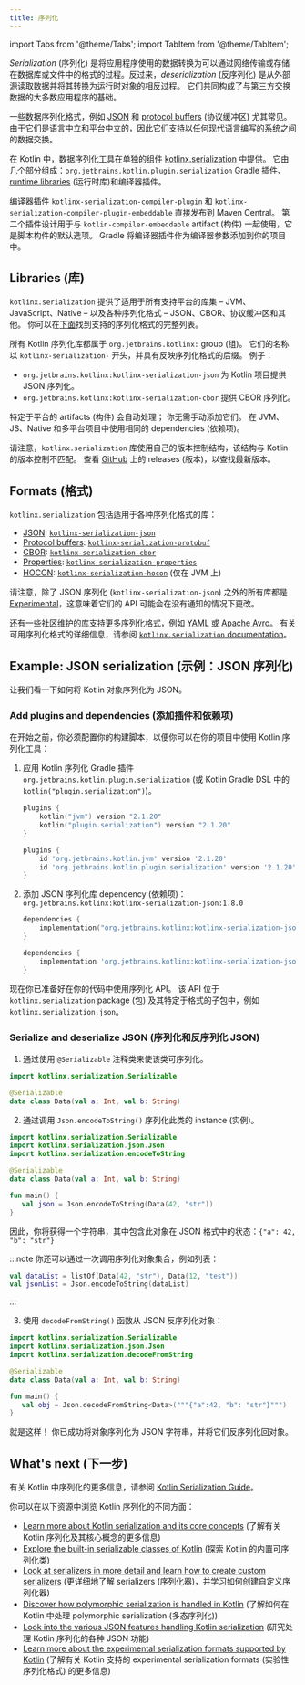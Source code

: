 ```yaml
---
title: 序列化
---
```

import Tabs from '@theme/Tabs';
import TabItem from '@theme/TabItem';

_Serialization_ (序列化) 是将应用程序使用的数据转换为可以通过网络传输或存储在数据库或文件中的格式的过程。反过来，_deserialization_ (反序列化) 是从外部源读取数据并将其转换为运行时对象的相反过程。 它们共同构成了与第三方交换数据的大多数应用程序的基础。

一些数据序列化格式，例如 [JSON](https://www.json.org/json-en.html) 和 [protocol buffers](https://developers.google.com/protocol-buffers) (协议缓冲区) 尤其常见。 由于它们是语言中立和平台中立的，因此它们支持以任何现代语言编写的系统之间的数据交换。

在 Kotlin 中，数据序列化工具在单独的组件 [kotlinx.serialization](https://github.com/Kotlin/kotlinx.serialization) 中提供。 它由几个部分组成：`org.jetbrains.kotlin.plugin.serialization` Gradle 插件、[runtime libraries](#libraries) (运行时库)和编译器插件。

编译器插件 `kotlinx-serialization-compiler-plugin` 和 `kotlinx-serialization-compiler-plugin-embeddable` 直接发布到 Maven Central。 第二个插件设计用于与 `kotlin-compiler-embeddable` artifact (构件) 一起使用，它是脚本构件的默认选项。 Gradle 将编译器插件作为编译器参数添加到你的项目中。

## Libraries (库)

`kotlinx.serialization` 提供了适用于所有支持平台的库集 – JVM、JavaScript、Native – 以及各种序列化格式 – JSON、CBOR、协议缓冲区和其他。 你可以在[下面](#formats)找到支持的序列化格式的完整列表。

所有 Kotlin 序列化库都属于 `org.jetbrains.kotlinx:` group (组)。 它们的名称以 `kotlinx-serialization-` 开头，并具有反映序列化格式的后缀。 例子：
* `org.jetbrains.kotlinx:kotlinx-serialization-json` 为 Kotlin 项目提供 JSON 序列化。
* `org.jetbrains.kotlinx:kotlinx-serialization-cbor` 提供 CBOR 序列化。

特定于平台的 artifacts (构件) 会自动处理； 你无需手动添加它们。 在 JVM、JS、Native 和多平台项目中使用相同的 dependencies (依赖项)。

请注意，`kotlinx.serialization` 库使用自己的版本控制结构，该结构与 Kotlin 的版本控制不匹配。 查看 [GitHub](https://github.com/Kotlin/kotlinx.serialization/releases) 上的 releases (版本)，以查找最新版本。

## Formats (格式)

`kotlinx.serialization` 包括适用于各种序列化格式的库：

* [JSON](https://www.json.org/): [`kotlinx-serialization-json`](https://github.com/Kotlin/kotlinx.serialization/blob/master/formats/README#json)
* [Protocol buffers](https://developers.google.com/protocol-buffers): [`kotlinx-serialization-protobuf`](https://github.com/Kotlin/kotlinx.serialization/blob/master/formats/README#protobuf)
* [CBOR](https://cbor.io/): [`kotlinx-serialization-cbor`](https://github.com/Kotlin/kotlinx.serialization/blob/master/formats/README#cbor)
* [Properties](https://en.wikipedia.org/wiki/.properties): [`kotlinx-serialization-properties`](https://github.com/Kotlin/kotlinx.serialization/blob/master/formats/README#properties)
* [HOCON](https://github.com/lightbend/config/blob/master/HOCON): [`kotlinx-serialization-hocon`](https://github.com/Kotlin/kotlinx.serialization/blob/master/formats/README#hocon) (仅在 JVM 上)

请注意，除了 JSON 序列化 (`kotlinx-serialization-json`) 之外的所有库都是 [Experimental](components-stability)，这意味着它们的 API 可能会在没有通知的情况下更改。

还有一些社区维护的库支持更多序列化格式，例如 [YAML](https://yaml.org/) 或 [Apache Avro](https://avro.apache.org/)。 有关可用序列化格式的详细信息，请参阅 [`kotlinx.serialization` documentation](https://github.com/Kotlin/kotlinx.serialization/blob/master/formats/README)。

## Example: JSON serialization (示例：JSON 序列化)

让我们看一下如何将 Kotlin 对象序列化为 JSON。

### Add plugins and dependencies (添加插件和依赖项)

在开始之前，你必须配置你的构建脚本，以便你可以在你的项目中使用 Kotlin 序列化工具：

1. 应用 Kotlin 序列化 Gradle 插件 `org.jetbrains.kotlin.plugin.serialization` (或 Kotlin Gradle DSL 中的 `kotlin("plugin.serialization")`)。

    <Tabs groupId="build-script">
    <TabItem value="kotlin" label="Kotlin" default>

    ```kotlin
    plugins {
        kotlin("jvm") version "2.1.20"
        kotlin("plugin.serialization") version "2.1.20"
    }
    ```

    </TabItem>
    <TabItem value="groovy" label="Groovy" default>

    ```groovy
    plugins {
        id 'org.jetbrains.kotlin.jvm' version '2.1.20'
        id 'org.jetbrains.kotlin.plugin.serialization' version '2.1.20'  
    }
    ```

    </TabItem>
    </Tabs>

2. 添加 JSON 序列化库 dependency (依赖项)：`org.jetbrains.kotlinx:kotlinx-serialization-json:1.8.0`

    <Tabs groupId="build-script">
    <TabItem value="kotlin" label="Kotlin" default>

    ```kotlin
    dependencies {
        implementation("org.jetbrains.kotlinx:kotlinx-serialization-json:1.8.0")
    } 
    ```

    </TabItem>
    <TabItem value="groovy" label="Groovy" default>

    ```groovy
    dependencies {
        implementation 'org.jetbrains.kotlinx:kotlinx-serialization-json:1.8.0'
    } 
    ```

    </TabItem>
    </Tabs>

现在你已准备好在你的代码中使用序列化 API。 该 API 位于 `kotlinx.serialization` package (包) 及其特定于格式的子包中，例如 `kotlinx.serialization.json`。

### Serialize and deserialize JSON (序列化和反序列化 JSON)

1. 通过使用 `@Serializable` 注释类来使该类可序列化。

```kotlin
import kotlinx.serialization.Serializable

@Serializable
data class Data(val a: Int, val b: String)
```

2. 通过调用 `Json.encodeToString()` 序列化此类的 instance (实例)。

```kotlin
import kotlinx.serialization.Serializable
import kotlinx.serialization.json.Json
import kotlinx.serialization.encodeToString

@Serializable
data class Data(val a: Int, val b: String)

fun main() {
   val json = Json.encodeToString(Data(42, "str"))
}
```

因此，你将获得一个字符串，其中包含此对象在 JSON 格式中的状态：`{"a": 42, "b": "str"}`

:::note
你还可以通过一次调用序列化对象集合，例如列表：

```kotlin
val dataList = listOf(Data(42, "str"), Data(12, "test"))
val jsonList = Json.encodeToString(dataList)
```

:::

3. 使用 `decodeFromString()` 函数从 JSON 反序列化对象：

```kotlin
import kotlinx.serialization.Serializable
import kotlinx.serialization.json.Json
import kotlinx.serialization.decodeFromString

@Serializable
data class Data(val a: Int, val b: String)

fun main() {
   val obj = Json.decodeFromString<Data>("""{"a":42, "b": "str"}""")
}
```

就是这样！ 你已成功将对象序列化为 JSON 字符串，并将它们反序列化回对象。

## What's next (下一步)

有关 Kotlin 中序列化的更多信息，请参阅 [Kotlin Serialization Guide](https://github.com/Kotlin/kotlinx.serialization/blob/master/docs/serialization-guide)。

你可以在以下资源中浏览 Kotlin 序列化的不同方面：

* [Learn more about Kotlin serialization and its core concepts](https://github.com/Kotlin/kotlinx.serialization/blob/master/docs/basic-serialization) (了解有关 Kotlin 序列化及其核心概念的更多信息)
* [Explore the built-in serializable classes of Kotlin](https://github.com/Kotlin/kotlinx.serialization/blob/master/docs/builtin-classes) (探索 Kotlin 的内置可序列化类)
* [Look at serializers in more detail and learn how to create custom serializers](https://github.com/Kotlin/kotlinx.serialization/blob/master/docs/serializers) (更详细地了解 serializers (序列化器)，并学习如何创建自定义序列化器)
* [Discover how polymorphic serialization is handled in Kotlin](https://github.com/Kotlin/kotlinx.serialization/blob/master/docs/polymorphism#open-polymorphism) (了解如何在 Kotlin 中处理 polymorphic serialization (多态序列化))
* [Look into the various JSON features handling Kotlin serialization](https://github.com/Kotlin/kotlinx.serialization/blob/master/docs/json#json-elements) (研究处理 Kotlin 序列化的各种 JSON 功能)
* [Learn more about the experimental serialization formats supported by Kotlin](https://github.com/Kotlin/kotlinx.serialization/blob/master/docs/formats) (了解有关 Kotlin 支持的 experimental serialization formats (实验性序列化格式) 的更多信息)